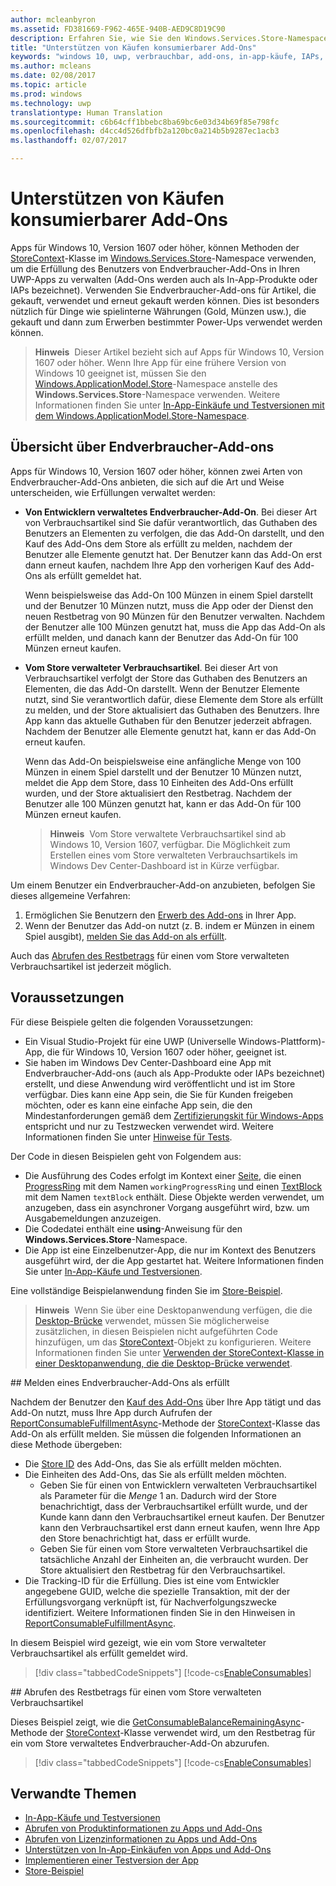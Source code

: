 ```yaml
---
author: mcleanbyron
ms.assetid: FD381669-F962-465E-940B-AED9C8D19C90
description: Erfahren Sie, wie Sie den Windows.Services.Store-Namespace verwenden, um mit Endverbraucher-Add-Ons zu arbeiten.
title: "Unterstützen von Käufen konsumierbarer Add-Ons"
keywords: "windows 10, uwp, verbrauchbar, add-ons, in-app-käufe, IAPs, Windows.Services.Store"
ms.author: mcleans
ms.date: 02/08/2017
ms.topic: article
ms.prod: windows
ms.technology: uwp
translationtype: Human Translation
ms.sourcegitcommit: c6b64cff1bbebc8ba69bc6e03d34b69f85e798fc
ms.openlocfilehash: d4cc4d526dfbfb2a120bc0a214b5b9287ec1acb3
ms.lasthandoff: 02/07/2017

---
```


# <a name="enable-consumable-add-on-purchases"></a>Unterstützen von Käufen konsumierbarer Add-Ons

Apps für Windows 10, Version 1607 oder höher, können Methoden der [StoreContext](https://msdn.microsoft.com/library/windows/apps/windows.services.store.storecontext.aspx)-Klasse im [Windows.Services.Store](https://msdn.microsoft.com/library/windows/apps/windows.services.store.aspx)-Namespace verwenden, um die Erfüllung des Benutzers von Endverbraucher-Add-Ons in Ihren UWP-Apps zu verwalten (Add-Ons werden auch als In-App-Produkte oder IAPs bezeichnet). Verwenden Sie Endverbraucher-Add-ons für Artikel, die gekauft, verwendet und erneut gekauft werden können. Dies ist besonders nützlich für Dinge wie spielinterne Währungen (Gold, Münzen usw.), die gekauft und dann zum Erwerben bestimmter Power-Ups verwendet werden können.

>**Hinweis**&nbsp;&nbsp;Dieser Artikel bezieht sich auf Apps für Windows 10, Version 1607 oder höher. Wenn Ihre App für eine frühere Version von Windows 10 geeignet ist, müssen Sie den [Windows.ApplicationModel.Store](https://msdn.microsoft.com/library/windows/apps/windows.applicationmodel.store.aspx)-Namespace anstelle des **Windows.Services.Store**-Namespace verwenden. Weitere Informationen finden Sie unter [In-App-Einkäufe und Testversionen mit dem Windows.ApplicationModel.Store-Namespace](in-app-purchases-and-trials-using-the-windows-applicationmodel-store-namespace.md).

## <a name="overview-of-consumable-add-ons"></a>Übersicht über Endverbraucher-Add-ons

Apps für Windows 10, Version 1607 oder höher, können zwei Arten von Endverbraucher-Add-Ons anbieten, die sich auf die Art und Weise unterscheiden, wie Erfüllungen verwaltet werden:

* **Von Entwicklern verwaltetes Endverbraucher-Add-On**. Bei dieser Art von Verbrauchsartikel sind Sie dafür verantwortlich, das Guthaben des Benutzers an Elementen zu verfolgen, die das Add-On darstellt, und den Kauf des Add-Ons dem Store als erfüllt zu melden, nachdem der Benutzer alle Elemente genutzt hat. Der Benutzer kann das Add-On erst dann erneut kaufen, nachdem Ihre App den vorherigen Kauf des Add-Ons als erfüllt gemeldet hat.

  Wenn beispielsweise das Add-On 100 Münzen in einem Spiel darstellt und der Benutzer 10 Münzen nutzt, muss die App oder der Dienst den neuen Restbetrag von 90 Münzen für den Benutzer verwalten. Nachdem der Benutzer alle 100 Münzen genutzt hat, muss die App das Add-On als erfüllt melden, und danach kann der Benutzer das Add-On für 100 Münzen erneut kaufen.

* **Vom Store verwalteter Verbrauchsartikel**. Bei dieser Art von Verbrauchsartikel verfolgt der Store das Guthaben des Benutzers an Elementen, die das Add-On darstellt. Wenn der Benutzer Elemente nutzt, sind Sie verantwortlich dafür, diese Elemente dem Store als erfüllt zu melden, und der Store aktualisiert das Guthaben des Benutzers. Ihre App kann das aktuelle Guthaben für den Benutzer jederzeit abfragen. Nachdem der Benutzer alle Elemente genutzt hat, kann er das Add-On erneut kaufen.

  Wenn das Add-On beispielsweise eine anfängliche Menge von 100 Münzen in einem Spiel darstellt und der Benutzer 10 Münzen nutzt, meldet die App dem Store, dass 10 Einheiten des Add-Ons erfüllt wurden, und der Store aktualisiert den Restbetrag. Nachdem der Benutzer alle 100 Münzen genutzt hat, kann er das Add-On für 100 Münzen erneut kaufen.

  >**Hinweis**&nbsp;&nbsp;Vom Store verwaltete Verbrauchsartikel sind ab Windows 10, Version 1607, verfügbar. Die Möglichkeit zum Erstellen eines vom Store verwalteten Verbrauchsartikels im Windows Dev Center-Dashboard ist in Kürze verfügbar.

Um einem Benutzer ein Endverbraucher-Add-on anzubieten, befolgen Sie dieses allgemeine Verfahren:

1. Ermöglichen Sie Benutzern den [Erwerb des Add-ons](enable-in-app-purchases-of-apps-and-add-ons.md) in Ihrer App.
3. Wenn der Benutzer das Add-on nutzt (z. B. indem er Münzen in einem Spiel ausgibt), [melden Sie das Add-on als erfüllt](enable-consumable-add-on-purchases.md#report_fulfilled).

Auch das [Abrufen des Restbetrags](enable-consumable-add-on-purchases.md#get_balance) für einen vom Store verwalteten Verbrauchsartikel ist jederzeit möglich.

## <a name="prerequisites"></a>Voraussetzungen

Für diese Beispiele gelten die folgenden Voraussetzungen:
* Ein Visual Studio-Projekt für eine UWP (Universelle Windows-Plattform)-App, die für Windows 10, Version 1607 oder höher, geeignet ist.
* Sie haben im Windows Dev Center-Dashboard eine App mit Endverbraucher-Add-ons (auch als App-Produkte oder IAPs bezeichnet) erstellt, und diese Anwendung wird veröffentlicht und ist im Store verfügbar. Dies kann eine App sein, die Sie für Kunden freigeben möchten, oder es kann eine einfache App sein, die den Mindestanforderungen gemäß dem [Zertifizierungskit für Windows-Apps](https://developer.microsoft.com/windows/develop/app-certification-kit) entspricht und nur zu Testzwecken verwendet wird. Weitere Informationen finden Sie unter [Hinweise für Tests](in-app-purchases-and-trials.md#testing).

Der Code in diesen Beispielen geht von Folgendem aus:
* Die Ausführung des Codes erfolgt im Kontext einer [Seite](https://msdn.microsoft.com/library/windows/apps/windows.ui.xaml.controls.page.aspx), die einen [ProgressRing](https://msdn.microsoft.com/library/windows/apps/windows.ui.xaml.controls.progressring.aspx) mit dem Namen ```workingProgressRing``` und einen [TextBlock](https://msdn.microsoft.com/library/windows/apps/windows.ui.xaml.controls.textblock.aspx) mit dem Namen ```textBlock``` enthält. Diese Objekte werden verwendet, um anzugeben, dass ein asynchroner Vorgang ausgeführt wird, bzw. um Ausgabemeldungen anzuzeigen.
* Die Codedatei enthält eine **using**-Anweisung für den **Windows.Services.Store**-Namespace.
* Die App ist eine Einzelbenutzer-App, die nur im Kontext des Benutzers ausgeführt wird, der die App gestartet hat. Weitere Informationen finden Sie unter [In-App-Käufe und Testversionen](in-app-purchases-and-trials.md#api_intro).

Eine vollständige Beispielanwendung finden Sie im [Store-Beispiel](https://github.com/Microsoft/Windows-universal-samples/tree/master/Samples/Store).

>**Hinweis**&nbsp;&nbsp;Wenn Sie über eine Desktopanwendung verfügen, die die [Desktop-Brücke](https://developer.microsoft.com/windows/bridges/desktop) verwendet, müssen Sie möglicherweise zusätzlichen, in diesen Beispielen nicht aufgeführten Code hinzufügen, um das [StoreContext](https://msdn.microsoft.com/library/windows/apps/windows.services.store.storecontext.aspx)-Objekt zu konfigurieren. Weitere Informationen finden Sie unter [Verwenden der StoreContext-Klasse in einer Desktopanwendung, die die Desktop-Brücke verwendet](in-app-purchases-and-trials.md#desktop).

<span id="report_fulfilled" />
## <a name="report-a-consumable-add-on-as-fulfilled"></a>Melden eines Endverbraucher-Add-Ons als erfüllt

Nachdem der Benutzer den [Kauf des Add-Ons](enable-in-app-purchases-of-apps-and-add-ons.md) über Ihre App tätigt und das Add-On nutzt, muss Ihre App durch Aufrufen der [ReportConsumableFulfillmentAsync](https://msdn.microsoft.com/library/windows/apps/windows.services.store.storecontext.reportconsumablefulfillmentasync.aspx)-Methode der [StoreContext](https://msdn.microsoft.com/library/windows/apps/windows.services.store.storecontext.aspx)-Klasse das Add-On als erfüllt melden. Sie müssen die folgenden Informationen an diese Methode übergeben:

* Die [Store ID](in-app-purchases-and-trials.md#store_ids) des Add-Ons, das Sie als erfüllt melden möchten.
* Die Einheiten des Add-Ons, das Sie als erfüllt melden möchten.
  * Geben Sie für einen von Entwicklern verwalteten Verbrauchsartikel als Parameter für die *Menge* 1 an. Dadurch wird der Store benachrichtigt, dass der Verbrauchsartikel erfüllt wurde, und der Kunde kann dann den Verbrauchsartikel erneut kaufen. Der Benutzer kann den Verbrauchsartikel erst dann erneut kaufen, wenn Ihre App den Store benachrichtigt hat, dass er erfüllt wurde.
  * Geben Sie für einen vom Store verwalteten Verbrauchsartikel die tatsächliche Anzahl der Einheiten an, die verbraucht wurden. Der Store aktualisiert den Restbetrag für den Verbrauchsartikel.
* Die Tracking-ID für die Erfüllung. Dies ist eine vom Entwickler angegebene GUID, welche die spezielle Transaktion, mit der der Erfüllungsvorgang verknüpft ist, für Nachverfolgungszwecke identifiziert. Weitere Informationen finden Sie in den Hinweisen in [ReportConsumableFulfillmentAsync](https://msdn.microsoft.com/library/windows/apps/windows.services.store.storecontext.reportconsumablefulfillmentasync.aspx).

In diesem Beispiel wird gezeigt, wie ein vom Store verwalteter Verbrauchsartikel als erfüllt gemeldet wird.

> [!div class="tabbedCodeSnippets"]
[!code-cs[EnableConsumables](./code/InAppPurchasesAndLicenses_RS1/cs/ConsumeAddOnPage.xaml.cs#ConsumeAddOn)]

<span id="get_balance" />
## <a name="get-the-remaining-balance-for-a-store-managed-consumable"></a>Abrufen des Restbetrags für einen vom Store verwalteten Verbrauchsartikel

Dieses Beispiel zeigt, wie die [GetConsumableBalanceRemainingAsync](https://msdn.microsoft.com/library/windows/apps/windows.services.store.storecontext.getconsumablebalanceremainingasync.aspx)-Methode der [StoreContext](https://msdn.microsoft.com/library/windows/apps/windows.services.store.storecontext.aspx)-Klasse verwendet wird, um den Restbetrag für ein vom Store verwaltetes Endverbraucher-Add-On abzurufen.

> [!div class="tabbedCodeSnippets"]
[!code-cs[EnableConsumables](./code/InAppPurchasesAndLicenses_RS1/cs/GetRemainingAddOnBalancePage.xaml.cs#GetRemainingAddOnBalance)]

## <a name="related-topics"></a>Verwandte Themen

* [In-App-Käufe und Testversionen](in-app-purchases-and-trials.md)
* [Abrufen von Produktinformationen zu Apps und Add-Ons](get-product-info-for-apps-and-add-ons.md)
* [Abrufen von Lizenzinformationen zu Apps und Add-Ons](get-license-info-for-apps-and-add-ons.md)
* [Unterstützen von In-App-Einkäufen von Apps und Add-Ons](enable-in-app-purchases-of-apps-and-add-ons.md)
* [Implementieren einer Testversion der App](implement-a-trial-version-of-your-app.md)
* [Store-Beispiel](https://github.com/Microsoft/Windows-universal-samples/tree/master/Samples/Store)

